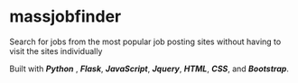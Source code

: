 # massjobfinder
Search for jobs from the most popular job posting sites without having to visit the sites individually

Built with _**Python**_ , _**Flask**_, _**JavaScript**_, _**Jquery**_, _**HTML**_, _**CSS**_, and _**Bootstrap**_.
